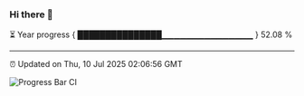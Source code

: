 ### Hi there 👋

⏳ Year progress { ███████████████▁▁▁▁▁▁▁▁▁▁▁▁▁▁▁ } 52.08 %

---

⏰ Updated on Thu, 10 Jul 2025 02:06:56 GMT

![Progress Bar CI](https://github.com/ZhaoGui/ZhaoGui/workflows/Progress%20Bar%20CI/badge.svg)
